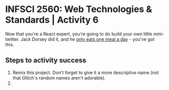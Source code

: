 # INFSCI 2560: Web Technologies & Standards | Activity 6

Now that you're a React expert, you're going to do build your own little mini-twitter. Jack Dorsey did it, and he 
[only eats one meal a day](https://www.businessinsider.com/twitter-ceo-jack-dorsey-only-eats-7-meals-per-week-2020-1) - you've got this.

## Steps to activity success

1. Remix this project. Don't forget to give it a more descriptive name (not that Glitch's random names aren't adorable).
2. 
